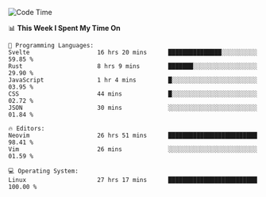 <!-- [![Top Langs](https://github-readme-stats.vercel.app/api/top-langs/?username=gagahsyuja&theme=dracula&hide_border=true&border_radius=7)](https://github.com/anuraghazra/github-readme-stats) -->

<!--START_SECTION:waka-->
![Code Time](http://img.shields.io/badge/Code%20Time-340%20hrs%2013%20mins-blue)

📊 **This Week I Spent My Time On** 

```text
💬 Programming Languages: 
Svelte                   16 hrs 20 mins      ███████████████░░░░░░░░░░   59.85 % 
Rust                     8 hrs 9 mins        ███████░░░░░░░░░░░░░░░░░░   29.90 % 
JavaScript               1 hr 4 mins         █░░░░░░░░░░░░░░░░░░░░░░░░   03.95 % 
CSS                      44 mins             █░░░░░░░░░░░░░░░░░░░░░░░░   02.72 % 
JSON                     30 mins             ░░░░░░░░░░░░░░░░░░░░░░░░░   01.84 % 

🔥 Editors: 
Neovim                   26 hrs 51 mins      █████████████████████████   98.41 % 
Vim                      26 mins             ░░░░░░░░░░░░░░░░░░░░░░░░░   01.59 % 

💻 Operating System: 
Linux                    27 hrs 17 mins      █████████████████████████   100.00 % 
```


<!--END_SECTION:waka-->
